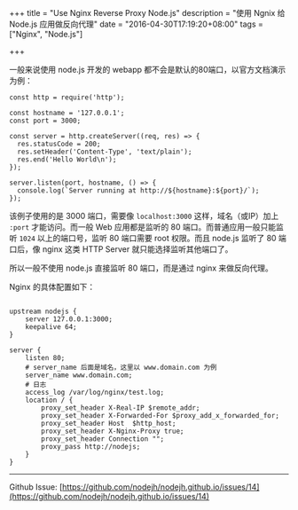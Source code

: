 +++
title = "Use Nginx Reverse Proxy Node.js"
description = "使用 Ngnix 给 Node.js 应用做反向代理"
date = "2016-04-30T17:19:20+08:00"
tags = ["Nginx", "Node.js"]

+++


一般来说使用 node.js 开发的 webapp 都不会是默认的80端口，以官方文档演示为例：

```
const http = require('http');

const hostname = '127.0.0.1';
const port = 3000;

const server = http.createServer((req, res) => {
  res.statusCode = 200;
  res.setHeader('Content-Type', 'text/plain');
  res.end('Hello World\n');
});

server.listen(port, hostname, () => {
  console.log(`Server running at http://${hostname}:${port}/`);
});
```

<!--more-->

该例子使用的是 3000 端口，需要像 `localhost:3000` 这样，域名（或IP）加上 `:port` 才能访问。而一般 Web 应用都是监听的 80 端口。而普通应用一般只能监听 `1024` 以上的端口号，监听 80 端口需要 root 权限。而且 node.js 监听了 80 端口后，像 nginx 这类 HTTP Server 就只能选择监听其他端口了。

所以一般不使用 node.js 直接监听 80 端口，而是通过 nginx 来做反向代理。

Nginx 的具体配置如下：

```

upstream nodejs {
    server 127.0.0.1:3000;
    keepalive 64;
}

server {
    listen 80;
    # server_name 后面是域名，这里以 www.domain.com 为例
    server_name www.domain.com;
    # 日志
    access_log /var/log/nginx/test.log;
    location / {
        proxy_set_header X-Real-IP $remote_addr;
        proxy_set_header X-Forwarded-For $proxy_add_x_forwarded_for;
        proxy_set_header Host  $http_host;
        proxy_set_header X-Nginx-Proxy true;
        proxy_set_header Connection "";
        proxy_pass http://nodejs;
    }
}
```


---
Github Issue: [https://github.com/nodejh/nodejh.github.io/issues/14](https://github.com/nodejh/nodejh.github.io/issues/14)
